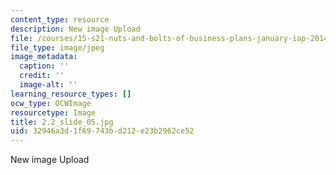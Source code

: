```yaml
---
content_type: resource
description: New image Upload
file: /courses/15-s21-nuts-and-bolts-of-business-plans-january-iap-2014/32946a3d1f69743bd212e23b2962ce52_2.2_slide_05.jpg
file_type: image/jpeg
image_metadata:
  caption: ''
  credit: ''
  image-alt: ''
learning_resource_types: []
ocw_type: OCWImage
resourcetype: Image
title: 2.2_slide_05.jpg
uid: 32946a3d-1f69-743b-d212-e23b2962ce52
---
```

New image Upload

